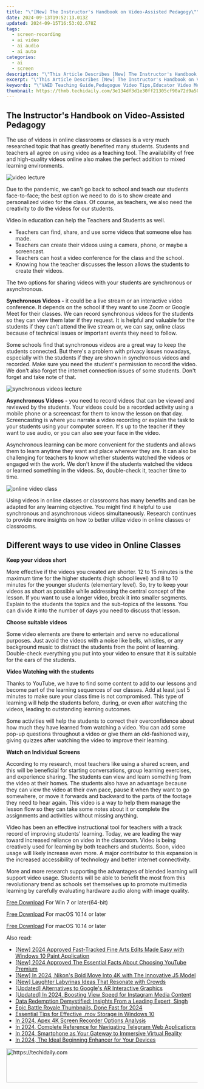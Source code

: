 ```yaml
---
title: "\"[New] The Instructor's Handbook on Video-Assisted Pedagogy\""
date: 2024-09-13T19:52:13.013Z
updated: 2024-09-15T16:53:02.678Z
tags: 
  - screen-recording
  - ai video
  - ai audio
  - ai auto
categories: 
  - ai
  - screen
description: "\"This Article Describes [New] The Instructor's Handbook on Video-Assisted Pedagogy\""
excerpt: "\"This Article Describes [New] The Instructor's Handbook on Video-Assisted Pedagogy\""
keywords: "\"VAED Teaching Guide,Pedagogue Video Tips,Educator Video Methods,Video-Assist Learning,Instructor Video Aids,Tech in Classroom Strategies,Digital Pedagogy Insights\""
thumbnail: https://thmb.techidaily.com/3e134df3d1e30ff21305cf90a72d9a508b70a320e15fdc18733cb673b02e8a47.jpg
---
```


## The Instructor's Handbook on Video-Assisted Pedagogy

The use of videos in online classrooms or classes is a very much researched topic that has greatly benefited many students. Students and teachers all agree on using video as a teaching tool. The availability of free and high-quality videos online also makes the perfect addition to mixed learning environments.

![video lecture](https://images.wondershare.com/filmora/article-images/2022/07/video-lecture.jpg)

Due to the pandemic, we can't go back to school and teach our students face-to-face; the best option we need to do is to show create and personalized video for the class. Of course, as teachers, we also need the creativity to do the videos for our students.

Video in education can help the Teachers and Students as well.

* Teachers can find, share, and use some videos that someone else has made.
* Teachers can create their videos using a camera, phone, or maybe a screencast.
* Teachers can host a video conference for the class and the school.
* Knowing how the teacher discusses the lesson allows the students to create their videos.

The two options for sharing videos with your students are synchronous or asynchronous.

**Synchronous Videos -** it could be a live stream or an interactive video conference. It depends on the school if they want to use Zoom or Google Meet for their classes. We can record synchronous videos for the students so they can view them later if they request. It is helpful and valuable for the students if they can't attend the live stream or, we can say, online class because of technical issues or important events they need to follow.

Some schools find that synchronous videos are a great way to keep the students connected. But there's a problem with privacy issues nowadays, especially with the students if they are shown in synchronous videos and recorded. Make sure you need the student's permission to record the video. We don't also forget the internet connection issues of some students. Don't forget and take note of that.

![synchronous videos lecture](https://images.wondershare.com/filmora/article-images/2022/07/synchronous-videos-lecture.jpg)

**Asynchronous Videos -** you need to record videos that can be viewed and reviewed by the students. Your videos could be a recorded activity using a mobile phone or a screencast for them to know the lesson on that day. Screencasting is where you narrate a video recording or explain the task to your students using your computer screen. It's up to the teacher if they want to use audio, or you can also see your face in the video.

Asynchronous learning can be more convenient for the students and allows them to learn anytime they want and place wherever they are. It can also be challenging for teachers to know whether students watched the videos or engaged with the work. We don't know if the students watched the videos or learned something in the videos. So, double-check it, teacher time to time.

![online video class](https://images.wondershare.com/filmora/article-images/2022/07/online-video-class.jpg)

Using videos in online classes or classrooms has many benefits and can be adapted for any learning objective. You might find it helpful to use synchronous and asynchronous videos simultaneously. Research continues to provide more insights on how to better utilize video in online classes or classrooms.

## Different ways to use video in Online Classes

**Keep your videos short**

More effective if the videos you created are shorter. 12 to 15 minutes is the maximum time for the higher students (high school level) and 8 to 10 minutes for the younger students (elementary level). So, try to keep your videos as short as possible while addressing the central concept of the lesson. If you want to use a longer video, break it into smaller segments. Explain to the students the topics and the sub-topics of the lessons. You can divide it into the number of days you need to discuss that lesson.

**Choose suitable videos**

Some video elements are there to entertain and serve no educational purposes. Just avoid the videos with a noise like bells, whistles, or any background music to distract the students from the point of learning. Double-check everything you put into your video to ensure that it is suitable for the ears of the students.

**Video Watching with the students**

Thanks to YouTube, we have to find some content to add to our lessons and become part of the learning sequences of our classes. Add at least just 5 minutes to make sure your class time is not compromised. This type of learning will help the students before, during, or even after watching the videos, leading to outstanding learning outcomes.

Some activities will help the students to correct their overconfidence about how much they have learned from watching a video. You can add some pop-up questions throughout a video or give them an old-fashioned way, giving quizzes after watching the video to improve their learning.

**Watch on Individual Screens**

According to my research, most teachers like using a shared screen, and this will be beneficial for starting conversations, group learning exercises, and experience sharing. The students can view and learn something from the video at their homes. The students also have an advantage because they can view the video at their own pace, pause it when they want to go somewhere, or move it forwards and backward to the parts of the footage they need to hear again. This video is a way to help them manage the lesson flow so they can take some notes about it or complete the assignments and activities without missing anything.

Video has been an effective instructional tool for teachers with a track record of improving students' learning. Today, we are leading the way toward increased reliance on video in the classroom. Video is being creatively used for learning by both teachers and students. Soon, video usage will likely increase even more. A major contributor to this expansion is the increased accessibility of technology and better internet connectivity.

More and more research supporting the advantages of blended learning will support video usage. Students will be able to benefit the most from this revolutionary trend as schools set themselves up to promote multimedia learning by carefully evaluating hardware audio along with image quality.

[Free Download](https://tools.techidaily.com/wondershare/filmora/download/) For Win 7 or later(64-bit)

[Free Download](https://tools.techidaily.com/wondershare/filmora/download/) For macOS 10.14 or later

[Free Download](https://tools.techidaily.com/wondershare/filmora/download/) For macOS 10.14 or later

<ins class="adsbygoogle"
     style="display:block"
     data-ad-format="autorelaxed"
     data-ad-client="ca-pub-7571918770474297"
     data-ad-slot="1223367746"></ins>

<ins class="adsbygoogle"
     style="display:block"
     data-ad-format="autorelaxed"
     data-ad-client="ca-pub-7571918770474297"
     data-ad-slot="1223367746"></ins>



<ins class="adsbygoogle"
     style="display:block"
     data-ad-client="ca-pub-7571918770474297"
     data-ad-slot="8358498916"
     data-ad-format="auto"
     data-full-width-responsive="true"></ins>


<span class="atpl-alsoreadstyle">Also read:</span>
<div><ul>
<li><a href="https://fox-hovers.techidaily.com/new-2024-approved-fast-tracked-fine-arts-edits-made-easy-with-windows-10-paint-application/"><u>[New] 2024 Approved Fast-Tracked Fine Arts Edits Made Easy with Windows 10 Paint Application</u></a></li>
<li><a href="https://youtube-webster.techidaily.com/024-approved-the-essential-facts-about-choosing-youtube-premium/"><u>[New] 2024 Approved The Essential Facts About Choosing YouTube Premium</u></a></li>
<li><a href="https://fox-hovers.techidaily.com/new-in-2024-nikons-bold-move-into-4k-with-the-innovative-j5-model/"><u>[New] In 2024, Nikon's Bold Move Into 4K with The Innovative J5 Model</u></a></li>
<li><a href="https://fox-hovers.techidaily.com/new-laughter-labyrinas-ideas-that-resonate-with-crowds/"><u>[New] Laughter Labyrinas Ideas That Resonate with Crowds</u></a></li>
<li><a href="https://extra-tips.techidaily.com/updated-alternatives-to-googles-ar-interactive-graphics/"><u>[Updated] Alternatives to Google's AR Interactive Graphics</u></a></li>
<li><a href="https://instagram-video-files.techidaily.com/updated-in-2024-boosting-view-speed-for-instagram-media-content/"><u>[Updated] In 2024, Boosting View Speed for Instagram Media Content</u></a></li>
<li><a href="https://data-wizards.techidaily.com/data-redemption-demystified-insights-from-a-leading-expert-singh/"><u>Data Redemption Demystified: Insights From a Leading Expert, Singh</u></a></li>
<li><a href="https://youtube-video-recordings.techidaily.com/epic-battle-royale-thumbnails-done-fast-for-2024/"><u>Epic Battle Royale Thumbnails, Done Fast for 2024</u></a></li>
<li><a href="https://visual-screen-recording.techidaily.com/essential-tips-for-effective-mov-storage-in-windows-10/"><u>Essential Tips for Effective .mov Storage in Windows 10</u></a></li>
<li><a href="https://screen-capture.techidaily.com/in-2024-apex-4k-screen-recorder-options-analysis/"><u>In 2024, Apex 4K Screen Recorder Options Analysis</u></a></li>
<li><a href="https://extra-hints.techidaily.com/in-2024-complete-reference-for-navigating-telegram-web-applications/"><u>In 2024, Complete Reference for Navigating Telegram Web Applications</u></a></li>
<li><a href="https://fox-hovers.techidaily.com/in-2024-smartphone-as-your-gateway-to-immersive-virtual-reality/"><u>In 2024, Smartphone as Your Gateway to Immersive Virtual Reality</u></a></li>
<li><a href="https://fox-hovers.techidaily.com/in-2024-the-ideal-beginning-enhancer-for-your-devices/"><u>In 2024, The Ideal Beginning Enhancer for Your Devices</u></a></li>
</ul></div>

<!-- affiliate ads begin -->
<a href="https://bluettius.sjv.io/c/5597632/2139111/17108" target="_top" id="2139111">
  <img src="//a.impactradius-go.com/display-ad/17108-2139111" border="0" alt="https://techidaily.com" width="728" height="90"/>
</a>
<img height="0" width="0" src="https://bluettius.sjv.io/i/5597632/2139111/17108" style="position:absolute;visibility:hidden;" border="0" />
<!-- affiliate ads end -->

